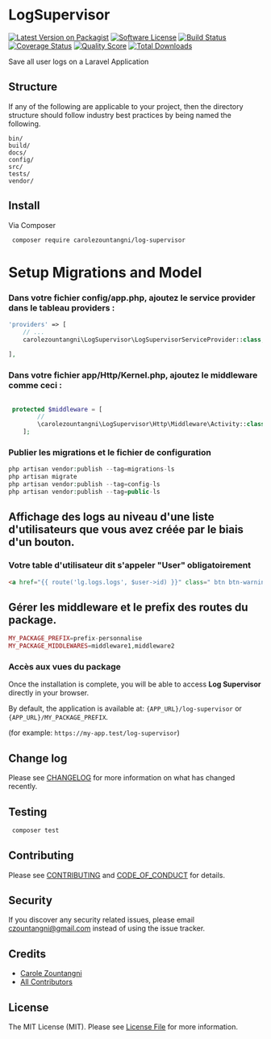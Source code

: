 # LogSupervisor

[![Latest Version on Packagist][ico-version]][link-packagist]
[![Software License][ico-license]](LICENSE.md)
[![Build Status][ico-travis]][link-travis]
[![Coverage Status][ico-scrutinizer]][link-scrutinizer]
[![Quality Score][ico-code-quality]][link-code-quality]
[![Total Downloads][ico-downloads]][link-downloads]


Save all user logs on a Laravel Application
## Structure

If any of the following are applicable to your project, then the directory structure should follow industry best practices by being named the following.

```
bin/        
build/
docs/
config/
src/
tests/
vendor/
```


## Install

Via Composer

``` bash
 composer require carolezountangni/log-supervisor
```


# Setup Migrations and Model


### Dans votre fichier config/app.php, ajoutez le  service provider dans le tableau providers :

``` php
'providers' => [
    // ...
    carolezountangni\LogSupervisor\LogSupervisorServiceProvider::class,
    
],
```
### Dans votre fichier app/Http/Kernel.php, ajoutez le middleware comme ceci :

``` php

 protected $middleware = [
        // 
        \carolezountangni\LogSupervisor\Http\Middleware\Activity::class,
    ];

```
### Publier les migrations et le fichier de configuration

``` php
php artisan vendor:publish --tag=migrations-ls
php artisan migrate
php artisan vendor:publish --tag=config-ls
php artisan vendor:publish --tag=public-ls
```

## Affichage des logs au niveau d'une liste d'utilisateurs que vous avez créée par le biais d'un bouton.
### Votre table d'utilisateur dit s'appeler "User" obligatoirement

``` html
<a href="{{ route('lg.logs.logs', $user->id) }}" class=" btn btn-warning m-1">Logs</a>
```
## Gérer les middleware et le prefix des routes du package.

```php
MY_PACKAGE_PREFIX=prefix-personnalise
MY_PACKAGE_MIDDLEWARES=middleware1,middleware2
```
### Accès aux vues du package 

Once the installation is complete, you will be able to access **Log Supervisor** directly in your browser.

By default, the application is available at: `{APP_URL}/log-supervisor` or  `{APP_URL}/MY_PACKAGE_PREFIX`.

(for example: `https://my-app.test/log-supervisor`)
## Change log

Please see [CHANGELOG](CHANGELOG.md) for more information on what has changed recently.

## Testing

``` php
 composer test
```

## Contributing

Please see [CONTRIBUTING](CONTRIBUTING.md) and [CODE_OF_CONDUCT](CODE_OF_CONDUCT.md) for details.

## Security

If you discover any security related issues, please email czountangni@gmail.com instead of using the issue tracker.

## Credits

- [Carole Zountangni][link-author]
- [All Contributors][link-contributors]

## License

The MIT License (MIT). Please see [License File](LICENSE.md) for more information.

[ico-version]: https://img.shields.io/packagist/v/carolezountangni/LogSupervisor.svg?style=flat-square
[ico-license]: https://img.shields.io/badge/license-MIT-brightgreen.svg?style=flat-square
[ico-travis]: https://img.shields.io/travis/carolezountangni/LogSupervisor/master.svg?style=flat-square
[ico-scrutinizer]: https://img.shields.io/scrutinizer/coverage/g/carolezountangni/LogSupervisor.svg?style=flat-square
[ico-code-quality]: https://img.shields.io/scrutinizer/g/carolezountangni/LogSupervisor.svg?style=flat-square
[ico-downloads]: https://img.shields.io/packagist/dt/carolezountangni/LogSupervisor.svg?style=flat-square

[link-packagist]: https://packagist.org/packages/carolezountangni/LogSupervisor
[link-travis]: https://travis-ci.org/carolezountangni/LogSupervisor
[link-scrutinizer]: https://scrutinizer-ci.com/g/carolezountangni/LogSupervisor/code-structure
[link-code-quality]: https://scrutinizer-ci.com/g/carolezountangni/LogSupervisor
[link-downloads]: https://packagist.org/packages/carolezountangni/LogSupervisor
[link-author]: https://github.com/carolezountangni
[link-contributors]: ../../contributors
